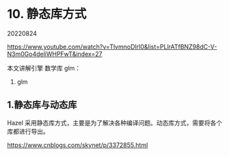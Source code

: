 # 10. 静态库方式

20220824

https://www.youtube.com/watch?v=TlvmnoDlrI0&list=PLlrATfBNZ98dC-V-N3m0Go4deliWHPFwT&index=27

本文讲解引擎 数学库 glm：

1. glm

   

## 1.静态库与动态库

Hazel 采用静态库方式，主要是为了解决各种编译问题。动态库方式，需要将各个库都进行导出。

https://www.cnblogs.com/skynet/p/3372855.html

